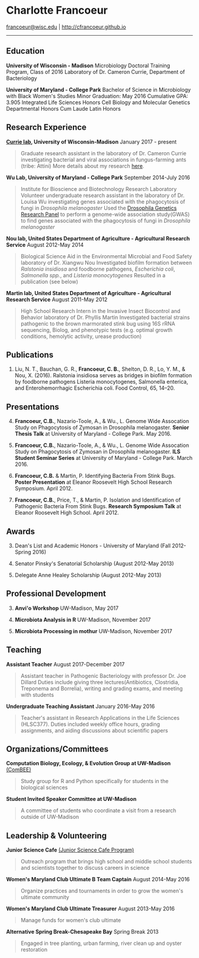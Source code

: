 # Charlotte Francoeur

<francoeur@wisc.edu> | http://cfrancoeur.github.io

-----
## Education

**University of Wisconsin - Madison**
Microbiology Doctoral Training Program, Class of 2016
Laboratory of Dr. Cameron Currie, Department of Bacteriology

**University of Maryland - College Park**
Bachelor of Science in Microbiology with Black Women's Studies Minor
Graduation: May 2016
Cumulative GPA: 3.905
Integrated Life Sciences Honors
Cell Biology and Molecular Genetics Departmental Honors
Cum Laude Latin Honors

## Research Experience
**[Currie lab](https://currielab.wisc.edu/), University of Wisconsin-Madison**
January 2017 - present
> Graduate research assistant in the laboratory of Dr. Cameron Currie investigating bacterial and viral associations in fungus-farming ants (tribe: Attini)
> More details about my research [here](https://cfrancoeur.github.io/research/).

**Wu Lab, University of Maryland - College Park**
September 2014-July 2016
>Institute for Bioscience and Biotechnology Research Laboratory
>Volunteer undergraduate research assistant in the laboratory of Dr. Louisa Wu investigating genes associated with the phagocytosis of fungi in *Drosophila melanogaster* 
>Used the [Drosophila Genetics Research Panel](http://dgrp2.gnets.ncsu.edu/) to perform a genome-wide association study(GWAS) to find genes associated with the phagocytosis of fungi in *Drosophila melanogaster* 

**Nou lab, United States Department of Agriculture - Agricultural Research Service**
August 2012-May 2014
>Biological Science Aid in the Environmental Microbial and Food Safety laboratory of Dr. Xiangwu Nou
>Investigated biofilm formation between *Ralstonia insidiosa* and foodborne pathogens, *Escherichia coli*, *Salmonella spp.*, and *Listeria monocytogenes*
>Resulted in a publication (see below)

**Martin lab, United States Department of Agriculture - Agricultural Research Service**
August 2011-May 2012
>High School Research Intern in the Invasive Insect Biocontrol and Behavior laboratory of Dr. Phyllis Martin
>Investigated bacterial strains pathogenic to the brown marmorated stink bug using 16S rRNA sequencing, Biolog, and phenotypic tests (e.g. optimal growth conditions, hemolytic activity, urease production)

## Publications

1. Liu, N. T., Bauchan, G. R., **Francoeur, C. B.**, Shelton, D. R., Lo, Y. M., & Nou, X. (2016). Ralstonia insidiosa serves as bridges in biofilm formation by foodborne pathogens Listeria monocytogenes, Salmonella enterica, and Enterohemorrhagic Escherichia coli. Food Control, 65, 14–20.

## Presentations
4. **Francoeur, C.B.**, Nazario-Toole, A., & Wu., L. Genome Wide Assocation Study on Phagocytosis of Zymosan in Drosophila melanogaster. **Senior Thesis Talk** at University of Maryland - College Park. May 2016.

3. **Francoeur, C.B.**, Nazario-Toole, A., & Wu., L. Genome Wide Assocation Study on Phagocytosis of Zymosan in Drosophila melanogaster. **ILS Student Seminar Series** at University of Maryland - College Park. March 2016.

2. **Francoeur, C.B.** & Martin, P. Identifying Bacteria From Stink Bugs. **Poster Presentation** at Eleanor Roosevelt High School Research Symposium. April 2012.

1. **Francoeur, C.B.**, Price, T., & Martin, P. Isolation and Identification of Pathogenic Bacteria From Stink Bugs. **Research Symposium Talk** at Eleanor Roosevelt High School. April 2012.

## Awards
3. Dean's List and Academic Honors - University of Maryland (Fall 2012-Spring 2016)

2. Senator Pinsky's Senatorial Scholarship (August 2012-May 2013)

1. Delegate Anne Healey Scholarship (August 2012-May 2013)

## Professional Development
3. **Anvi'o Workshop** UW-Madison, May 2017

2. **Microbiota Analysis in R** UW-Madison, November 2017

1. **Microbiota Processing in mothur** UW-Madison, November 2017

## Teaching
**Assistant Teacher**
August 2017-December 2017
> Assistant teacher in Pathogenic Bacteriology with professor Dr. Joe Dillard
>Duties include giving three lectures(Antibiotics, Clostridia, Treponema and Borrelia), writing and grading exams, and meeting with students

**Undergraduate Teaching Assistant**
January 2016-May 2016
> Teacher's assistant in Research Applications in the Life Sciences (HLSC377). Duties included weekly office hours, grading assignments, and aiding discussions about scientific papers

## Organizations/Committees
**Computation Biology, Ecology, & Evolution Group at UW-Madison** [(ComBEE)](https://combee-uw-madison.github.io)
> Study group for R and Python specifically for students in the biological sciences

**Student Invited Speaker Committee at UW-Madison**
> A committee of students who coordinate a visit from a research outside of UW-Madison

## Leadership & Volunteering
**Junior Science Cafe** [(Junior Science Cafe Program)](https://docs.google.com/document/d/11FSEpWUF7sLEIooUIxEXPve3L7TGOv6X2-wiq6UDsKY/edit)
> Outreach program that brings high school and middle school students and scientists together to discuss careers in science

**Women's Maryland Club Ultimate B Team Captain**
August 2014-May 2016
> Organize practices and tournaments in order to grow the women's ultimate community

**Women's Maryland Club Ultimate Treasurer**
August 2013-May 2016
> Manage funds for women's club ultimate

**Alternative Spring Break-Chesapeake Bay**
Spring Break 2013
> Engaged in tree planting, urban farming, river clean up and oyster restoration